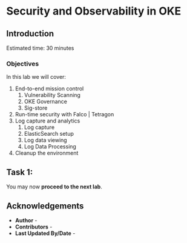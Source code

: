 # Security and Observability in OKE

## Introduction


Estimated time: 30 minutes

### Objectives

In this lab we will cover:

1. End-to-end mission control
    1. Vulnerability Scanning
    2. OKE Governance
    3. Sig-store
2. Run-time security with Falco | Tetragon
3. Log capture and analytics
    1. Log capture
    2. ElasticSearch setup
    3. Log data viewing
    4. Log Data Processing
4. Cleanup the environment


## Task 1: 



You may now **proceed to the next lab**.


## Acknowledgements

* **Author** - 
* **Contributors** -
* **Last Updated By/Date** -
